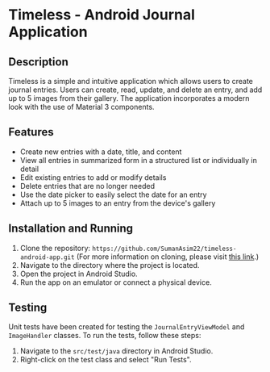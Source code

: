 # Timeless - Android Journal Application

## Description
Timeless is a simple and intuitive application which allows users to create journal entries.
Users can create, read, update, and delete an entry, and add up to 5 images from their gallery.
The application incorporates a modern look with the use of Material 3 components.

## Features
- Create new entries with a date, title, and content
- View all entries in summarized form in a structured list or individually in detail
- Edit existing entries to add or modify details
- Delete entries that are no longer needed
- Use the date picker to easily select the date for an entry
- Attach up to 5 images to an entry from the device's gallery

## Installation and Running
1. Clone the repository:
   `https://github.com/SumanAsim22/timeless-android-app.git`
   (For more information on cloning, please visit [this link](https://docs.github.com/en/repositories/creating-and-managing-repositories/cloning-a-repository).)
2. Navigate to the directory where the project is located.
3. Open the project in Android Studio.
4. Run the app on an emulator or connect a physical device.

## Testing
Unit tests have been created for testing the `JournalEntryViewModel` and `ImageHandler` classes. To run the tests, follow these steps:
1. Navigate to the `src/test/java` directory in Android Studio.
2. Right-click on the test class and select "Run Tests".
